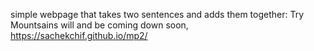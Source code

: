 simple webpage that takes two sentences and adds them together: 
Try Mountsains will  and  be coming down soon,
https://sachekchif.github.io/mp2/
